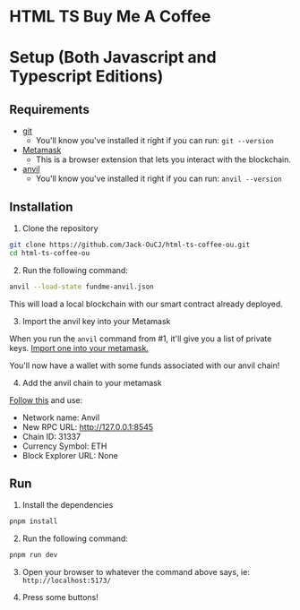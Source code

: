# HTML TS Buy Me A Coffee

# Setup (Both Javascript and Typescript Editions)

## Requirements

- [git](https://git-scm.com/book/en/v2/Getting-Started-Installing-Git)
  - You'll know you've installed it right if you can run: `git --version`
- [Metamask](https://metamask.io/)
  - This is a browser extension that lets you interact with the blockchain.
- [anvil](https://book.getfoundry.sh/reference/anvil/)
  - You'll know you've installed it right if you can run: `anvil --version` 

## Installation

1. Clone the repository

```bash
git clone https://github.com/Jack-OuCJ/html-ts-coffee-ou.git
cd html-ts-coffee-ou
```

2. Run the following command:

```bash
anvil --load-state fundme-anvil.json 
```

This will load a local blockchain with our smart contract already deployed.

3. Import the anvil key into your Metamask

When you run the `anvil` command from #1, it'll give you a list of private keys. [Import one into your metamask.](https://support.metamask.io/start/how-to-import-an-account/)

You'll now have a wallet with some funds associated with our anvil chain!

4. Add the anvil chain to your metamask

[Follow this](https://support.metamask.io/configure/networks/how-to-add-a-custom-network-rpc/) and use:
- Network name: Anvil
- New RPC URL: http://127.0.0.1:8545
- Chain ID: 31337
- Currency Symbol: ETH
- Block Explorer URL: None

## Run

1. Install the dependencies

```bash
pnpm install
```

2. Run the following command:

```bash
pnpm run dev
```

3. Open your browser to whatever the command above says, ie: `http://localhost:5173/`

4. Press some buttons!